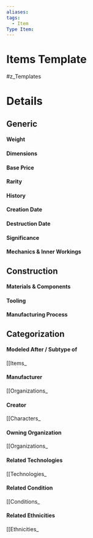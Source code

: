 ```yaml
---
aliases: 
tags:
  - Item
Type Item:
---
```

# Items Template
#z_Templates


# Details
## Generic
#### Weight
#### Dimensions
#### Base Price
#### Rarity
#### History
#### Creation Date
#### Destruction Date
#### Significance
#### Mechanics & Inner Workings
## Construction
#### Materials & Components
#### Tooling
#### Manufacturing Process
## Categorization
#### Modeled After / Subtype of
[[Items_
#### Manufacturer
[[Organizations_
#### Creator
[[Characters_
#### Owning Organization
[[Organizations_
#### Related Technologies
[[Technologies_
#### Related Condition
[[Conditions_
#### Related Ethnicities
[[Ethnicities_